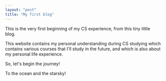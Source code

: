 ```yaml
---
layout: "post"
title: "My first blog"
---
```

This is the very first beginning of my CS experience, from this tiny little blog.

This website contains my personal understanding during CS studying which contains various courses that I'll study in the future, and which is also about my personal life experience.

So, let's begin the journey!

To the ocean and the starsky!